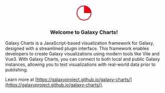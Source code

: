 <div align="center">
  <img src="public/galaxy-charts.svg" alt="Description" width="50">
  <h3>Welcome to Galaxy Charts!</h3>
</div>

Galaxy Charts is a JavaScript-based visualization framework for Galaxy, designed with a streamlined plugin interface. This framework enables developers to create Galaxy visualizations using modern tools like Vite and Vue3. With Galaxy Charts, you can connect to both local and public Galaxy instances, allowing you to test visualizations with real-world data prior to publishing.

Learn more at [https://galaxyproject.github.io/galaxy-charts/](https://galaxyproject.github.io/galaxy-charts/).
